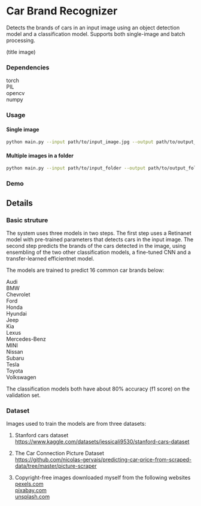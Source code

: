 # Car Brand Recognizer
Detects the brands of cars in an input image using an object detection model and a classification model. Supports both single-image and batch processing.

(title image)


### Dependencies
torch  
PIL  
opencv  
numpy  

### Usage
#### Single image
```bash
python main.py --input path/to/input_image.jpg --output path/to/output_image.jpg
```

#### Multiple images in a folder
```bash
python main.py --input path/to/input_folder --output path/to/output_folder
```

### Demo

## Details
### Basic struture

The system uses three models in two steps. The first step uses a Retinanet model with pre-trained parameters that detects cars in the input image. The second step predicts the brands of the cars detected in the image, using ensembling of the two other classification models, a fine-tuned CNN and a transfer-learned efficientnet model. 

The models are trained to predict 16 common car brands below:

Audi  
BMW  
Chevrolet  
Ford  
Honda  
Hyundai  
Jeep  
Kia  
Lexus  
Mercedes-Benz  
MINI  
Nissan  
Subaru  
Tesla  
Toyota  
Volkswagen  

The classification models both have about 80% accuracy (f1 score) on the validation set. 

### Dataset
Images used to train the models are from three datasets:  
1. Stanford cars dataset  
https://www.kaggle.com/datasets/jessicali9530/stanford-cars-dataset

3. The Car Connection Picture Dataset  
https://github.com/nicolas-gervais/predicting-car-price-from-scraped-data/tree/master/picture-scraper

4. Copyright-free images downloaded myself from the following websites  
[pexels.com  ](https://www.pexels.com/)  
[pixabay.com](https://www.pixabay.com/)  
[unsplash.com](https://unsplash.com/)  

